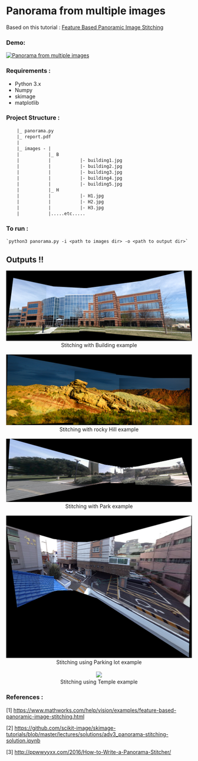 # Panorama from multiple images

Based on this tutorial : [Feature Based Panoramic Image Stitching](https://www.mathworks.com/help/vision/examples/feature-based-panoramic-image-stitching.html)


### Demo:
[![Panorama from multiple images](http://img.youtube.com/vi/HDVePPQTmxw/0.jpg)](http://www.youtube.com/watch?v=HDVePPQTmxw "")


### Requirements : 

- Python 3.x
- Numpy
- skimage
- matplotlib


### Project Structure : 
	
		|_ panorama.py
		|_ report.pdf
		|	
		|_ images - |
		|			|_ B
		|			|			|- building1.jpg
		|			|			|- building2.jpg
		|			|			|- building3.jpg
		|			|			|- building4.jpg
		|			|			|- building5.jpg
		|			|_ H
		|			|			|- H1.jpg
		|			|			|- H2.jpg
		|			|			|- H3.jpg
		|			|.....etc.....


### To run : 

    `python3 panorama.py -i <path to images dir> -o <path to output dir>`


## Outputs !! 

<center>
<img src="images/result/B.png" ><br>
<caption>Stitching with Building example</caption>
<br><br>
<img src="images/result/H.png" ><br>
<caption>Stitching with rocky Hill example</caption>
<br><br>
<img src="images/result/P.png" ><br>
<caption>Stitching with Park example</caption>
<br><br>
<img src="images/result/R.png"><br>
<caption>Stitching using Parking lot example</caption>
<br><br>
<img src="images/result/T.png" ><br>
<caption>Stitching using Temple example</caption>
<br>
</center>

### References : 
[1] https://www.mathworks.com/help/vision/examples/feature-based-panoramic-image-stitching.html

[2] https://github.com/scikit-image/skimage-tutorials/blob/master/lectures/solutions/adv3_panorama-stitching-solution.ipynb

[3] http://ppwwyyxx.com/2016/How-to-Write-a-Panorama-Stitcher/
